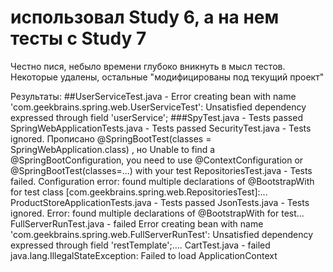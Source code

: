 # использовал Study 6, а на нем тесты с Study 7
Честно пися, небыло времени глубоко вникнуть в мысл тестов. Некоторые удалены, остальные "модифицированы под текущий проект"

Результаты:
##UserServiceTest.java  - Error creating bean with name 'com.geekbrains.spring.web.UserServiceTest': Unsatisfied dependency expressed through field 'userService';
###SpyTest.java  - Tests passed
SpringWebApplicationTests.java  - Tests passed
  SecurityTest.java - Tests ignored. Прописано @SpringBootTest(classes = SpringWebApplication.class) , но  Unable to find a @SpringBootConfiguration, you need to use @ContextConfiguration or @SpringBootTest(classes=...) with your test
  RepositoriesTest.java - Tests failed. Configuration error: found multiple declarations of @BootstrapWith for test class [com.geekbrains.spring.web.RepositoriesTest]:...
ProductStoreApplicationTests.java  - Tests passed
JsonTests.java  - Tests ignored. Error: found multiple declarations of @BootstrapWith for test...
FullServerRunTest.java  - failed Error creating bean with name 'com.geekbrains.spring.web.FullServerRunTest': Unsatisfied dependency expressed through field 'restTemplate';....
CartTest.java - failed java.lang.IllegalStateException: Failed to load ApplicationContext
